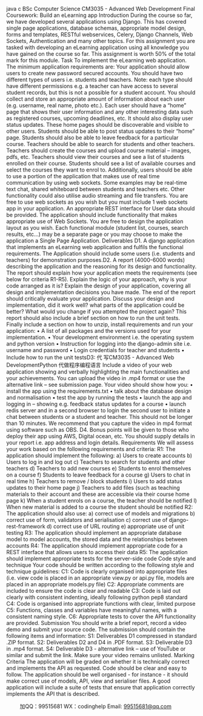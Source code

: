 java c
BSc Computer Science 
CM3035 - Advanced Web Development 
Final Coursework: Build an eLearning app
Introduction During   the   course   so   far,   we   have   developed   several   applications   using   Django.   This   has   covered single page applications, database schemas, appropriate model design, forms   and   templates,   RESTful   webservices,   Celery,   Django   Channels,   Web   Sockets, Authentication   and many   other topics.
For this assignment you are tasked with developing an   eLearning application   using   all   knowledge you   have gained on the course   so far.
This assignment   is worth 50% of the total mark for this   module.
Task 
To   implement the eLearning web application. The   minimum application requirements   are:
Your application should allow users to create   new   password   secured   accounts.
You should   have two different types of users   i.e. students   and   teachers.   Note:   each   type   should   have different   permissions e.g. a teacher can   have access to   several   student records,   but this   is   not a   possible for a student account.
You   should   collect   and   store   an   appropriate   amount   of   information   about   each   user   (e.g.   username, real   name,   photo etc.).
Each   user should   have a “home”   page that shows their user   information   and   any   other   interesting data such as   registered courses,   upcoming deadlines, etc.   It   should   also display   user status updates. These   home   pages should   be discoverable and visible to   other   users.
Students should   be able to   post status   updates to their “home”   page.
Students should also   be able to leave feedback for   a   particular   course.
Teachers should   be able to search for students and other   teachers.
Teachers should create the courses and upload   course   material   –   images,   pdfs,   etc.
Teachers should view their courses and see a   list   of students   enrolled   on their   course.
Students should see a list of available   courses   and   select the   courses   they   want   to   enrol   to.
Additionally,   users should   be able to   use   a   portion of the application that   makes   use   of   real   time communication   by   using web sockets. Some examples   may be   real-time text   chat, shared whiteboard between students and teachers etc. Other functionality   could   also utilise audio streaming and file transfers. You are free to   use web sockets   as   you   wish   but   you   must   include   1 web sockets app   in your application. 
An appropriate   REST interface for User data should   be   provided.
The application should   include functionality that   makes appropriate   use of Web Sockets.
You are free to design the application layout   as   you wish.   Each   functional   module   (student   list, courses, search   results, etc...)   may   be a separate   page or you   may   choose   to   make the application a Single   Page   Application.
Deliverables D1.   A   django   application   that    implements    an   eLearning   web   application   and   fulfils   the   functional requirements.   The   Application    should    include some users (i.e. students    and   teachers) for demonstration purposes.D2. A report   (4000-6000 words)   describing the   application   and the   reasoning for   its   design   and   functionality.   The   report   should   explain   how   your   application   meets   the   requirements   (see below for criteria R1-R5). Explain the logic of   your approach, why is your code arranged   as   it   is?   Explain   the   design   of   your   application,   covering   all   design   and   implementation   decisions you   have   made. The end of the   report   should   critically   evaluate   your   application.   Discuss your design and implementation, did it   work   well?   what parts of   the application could   be   better?   What   would   you   change   if you   attempted   the   project   again? This   report   should   also   include a   brief section on   how to   run the   unit tests.   Finally   include   a   section   on   how   to   unzip,   install requirements and run   your   application:
• A list of all packages and the versions   used for your   implementation.
•         Your development environment   i.e. the operating system and   python version
•          Instruction for logging into the django-admin site   i.e.   username and   password
•          Login credentials for teacher and students
•          Include   how to   run the   unit testsD3: 代 写CM3035 - Advanced Web DevelopmentPython
代做程序编程语言  Include   a   video   of   your   web   application   showing   and   verbally   highlighting   the   main   functionalities and your achievements. You can   upload   the   video   in   .mp4   format   or   use   the   alternative   link – see submission   page. Your video should show how you:
•          install the app using   the   requirements.txt
•         talk about the database design and   normalisation
•         test the app   by   running the tests
•          launch the app and logging in – showing e.g.   feedback   status   updates   for   a   course
•          launch redis server   and in a second browser to login the second user to initiate a chat   between students or a student   and teacher.
This   should   not   be   longer   than   10   minutes.   We   recommend   that   you   capture   the   video   in   mp4 format using software such   as   OBS.
D4.   Bonus points will be given to those who deploy their app   using   AWS,   Digital   ocean,   etc.   You should supply details   in your report   i.e. app   address   and   login   details.
Requirements 
We will assess your work   based on the following requirements and   criteria:
R1: The application should   implement the following:
a)      Users to create   accounts
b)      Users to   log   in and   log   out
c)      Teachers to search for students and other teachers
d)    Teachers to   add   new   courses
e)    Students to   enrol themselves   on   a   course
f)       Students to   leave feedback for   a   course
g)      Users to chat   in   real   time
h)    Teachers to   remove /   block   students
i)         Users to add status   updates to their   home   page
j)       Teachers   to    add   files    (such   as   teaching   materials   to   their   account   and   these   are   accessible via their course home   page
k)    When a student   enrols   on   a   course, the   teacher   should   be   notified
l)       When   new   material   is added to a   course   the   student   should   be   notified
R2: The application should also   use:
a)    correct   use of   models   and   migrations
b)    correct   use of form, validators and   serialisation
c)      correct   use of django-rest-framework
d)      correct   use of URL   routing
e)    appropriate   use   of   unit testing
R3: The   application   should   implement   an   appropriate   database   model   to   model   accounts,   the stored data and the relationships   between   accounts
R4:   The   application   should   implement   appropriate   code   for   a   REST   interface   that   allows   users to access their   data
R5: The application should   implement appropriate tests for the server-side code
Code   style   and   technique 
Your code should be written according to the following   style   and technique   guidelines:
C1: Code   is clearly organised   into appropriate files   (i.e. view   code   is   placed   in   an appropriate view.py or api.py file,   models are   placed   in an appropriate   models.py   file)
C2:   Appropriate comments are   included to ensure the code   is clear   and   readable
C3: Code   is   laid out clearly with consistent   indenting,   ideally following   python   pep8   standard
C4: Code   is organised   into appropriate functions with clear,   limited   purpose
C5:   Functions, classes and variables   have   meaningful   names, with   a consistent   naming   style.
C6:   Appropriate tests to cover the   API functionality are provided.
Submission 
You   should   write   a   brief   report,   record   a   video   demo   and   submit   your   source   code.   The   submission should contain the following items and   information:
S1:   Deliverables   D1 compressed   in standard   .ZIP format.
S2:   Deliverables   D2 and   D4   in   .PDF format.
S3:   Deliverable   D3   in   .mp4 format.
S4:   Deliverable   D3   -   alternative   link –   use   of YouTube   or similar and submit   the   link. Make sure your video remains unlisted. 
Marking Criteria The   application will   be   graded   on whether   it   is   technically   correct   and   implements   the API   as   requested.   Code   should   be   clear   and   easy   to   follow.   The   application   should   be   well   organised - for instance - it   should make correct use of models,   API, view and serialiser files.   A good application will include a suite of tests that ensure that application correctly   implements the   API that   is described.





         
加QQ：99515681  WX：codinghelp  Email: 99515681@qq.com

